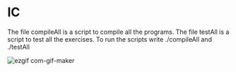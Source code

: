 # IC
The file compileAll is a script to compile all the programs.
The file testAll is a script to test all the exercises.
To run the scripts write ./compileAll and ./testAll

![ezgif com-gif-maker](https://user-images.githubusercontent.com/45875556/141652237-efba6166-b248-44f8-ac40-e20c4a02fa24.gif)
